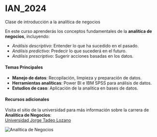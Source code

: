 # IAN_2024
Clase de introducción a la analítica de negocios

En este curso aprenderás los conceptos fundamentales de la **analítica de negocios**, incluyendo:

* _Análisis descriptivo_: Entender lo que ha sucedido en el pasado.
* _Análisis predictivo_: Predecir lo que sucederá en el futuro.
* _Análisis prescriptivo_: Sugerir acciones basadas en los datos.

#### Temas Principales
* **Manejo de datos**: Recopilación, limpieza y preparación de datos.
* **Herramientas analíticas**: Power BI e IBM SPSS para análisis de datos.
* **Estudios de caso**: Aplicación de la analítica en bases de datos.

#### Recursos adicionales
Visita el sitio de la universidad para más información sobre la carrera de **Analítica de Negocios**:  
[Universidad Jorge Tadeo Lozano](https://www.utadeo.edu.co/es)

![Analítica de Negocios](https://www.utadeo.edu.co/sites/tadeo/files/styles/1_1_360x360/public/ciencias/analitica.png)

